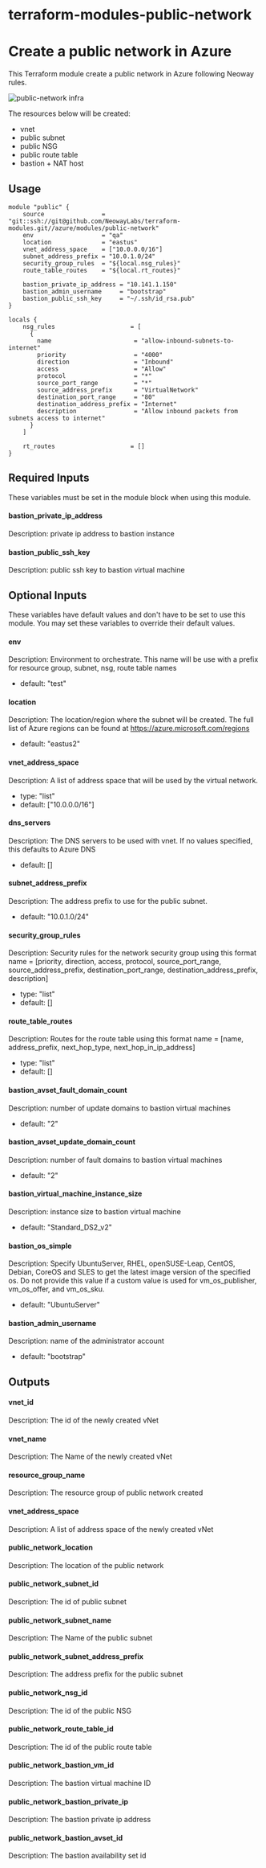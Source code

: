 # terraform-modules-public-network #

Create a public network in Azure
==============================================================================

This Terraform module create a public network in Azure following Neoway rules.

![public-network infra](public-network.png)

The resources below will be created:

 * vnet
 * public subnet
 * public NSG
 * public route table
 * bastion + NAT host

Usage
-----

```hcl
module "public" {
    source                = "git::ssh://git@github.com/NeowayLabs/terraform-modules.git//azure/modules/public-network"
    env                   = "qa"
    location              = "eastus"
    vnet_address_space    = ["10.0.0.0/16"]
    subnet_address_prefix = "10.0.1.0/24"
    security_group_rules  = "${local.nsg_rules}"
    route_table_routes    = "${local.rt_routes}"

    bastion_private_ip_address = "10.141.1.150"
    bastion_admin_username     = "bootstrap"
    bastion_public_ssh_key     = "~/.ssh/id_rsa.pub"
}

locals {
    nsg_rules                     = [
      {
        name                       = "allow-inbound-subnets-to-internet"
        priority                   = "4000"
        direction                  = "Inbound"
        access                     = "Allow"
        protocol                   = "*"
        source_port_range          = "*"
        source_address_prefix      = "VirtualNetwork"
        destination_port_range     = "80"
        destination_address_prefix = "Internet"
        description                = "Allow inbound packets from subnets access to internet"
      }
    ]

    rt_routes                     = []
}
```

Required Inputs
----
These variables must be set in the module block when using this module.

#### bastion_private_ip_address
Description: private ip address to bastion instance

#### bastion_public_ssh_key
Description: public ssh key to bastion virtual machine

Optional Inputs
----

These variables have default values and don't have to be set to use this module. You may set these variables to override their default values.

#### env
Description: Environment to orchestrate. This name will be use with a prefix for resource group, subnet, nsg, route table names
 - default: "test"

#### location
Description: The location/region where the subnet will be created. The full list of Azure regions can be found at https://azure.microsoft.com/regions
 - default: "eastus2"

#### vnet_address_space
Description: A list of address space that will be used by the virtual network.
 - type: "list"
 - default: ["10.0.0.0/16"]

#### dns_servers
Description: The DNS servers to be used with vnet. If no values specified, this defaults to Azure DNS
 - default: []

#### subnet_address_prefix
Description: The address prefix to use for the public subnet.
 - default: "10.0.1.0/24"

#### security_group_rules
Description: Security rules for the network security group using this format name = [priority, direction, access, protocol, source_port_range, source_address_prefix, destination_port_range, destination_address_prefix, description]
 - type: "list"
 - default: []

#### route_table_routes
Description: Routes for the route table using this format name = [name, address_prefix, next_hop_type, next_hop_in_ip_address]
 - type: "list"
 - default: []

#### bastion_avset_fault_domain_count
Description: number of update domains to bastion virtual machines
 - default: "2"

#### bastion_avset_update_domain_count
Description: number of fault domains to bastion virtual machines
 - default: "2"

#### bastion_virtual_machine_instance_size
Description: instance size to bastion virtual machine
 - default: "Standard_DS2_v2"

#### bastion_os_simple
Description: Specify UbuntuServer, RHEL, openSUSE-Leap, CentOS, Debian, CoreOS and SLES to get the latest image version of the specified os.  Do not provide this value if a custom value is used for vm_os_publisher, vm_os_offer, and vm_os_sku.
 - default: "UbuntuServer"

#### bastion_admin_username
Description: name of the administrator account
 - default: "bootstrap"

Outputs
----

#### vnet_id
Description: The id of the newly created vNet

#### vnet_name
Description: The Name of the newly created vNet

#### resource_group_name
Description: The resource group of public network created

#### vnet_address_space
Description: A list of address space of the newly created vNet

#### public_network_location
Description: The location of the public network

#### public_network_subnet_id
Description: The id of public subnet

#### public_network_subnet_name
Description: The Name of the public subnet

#### public_network_subnet_address_prefix
Description: The address prefix for the public subnet

#### public_network_nsg_id
Description: The id of the public NSG

#### public_network_route_table_id
Description: The id of the public route table

#### public_network_bastion_vm_id
Description: The bastion virtual machine ID

#### public_network_bastion_private_ip
Description: The bastion private ip address

#### public_network_bastion_avset_id
Description: The bastion availability set id


